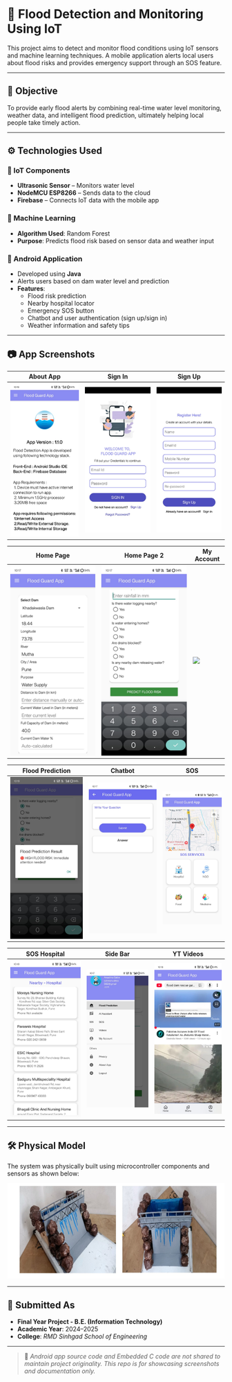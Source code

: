 # 🌊 Flood Detection and Monitoring Using IoT

This project aims to detect and monitor flood conditions using IoT sensors and machine learning techniques. A mobile application alerts local users about flood risks and provides emergency support through an SOS feature.

---

## 🎯 Objective

To provide early flood alerts by combining real-time water level monitoring, weather data, and intelligent flood prediction, ultimately helping local people take timely action.

---

## ⚙️ Technologies Used

### 📡 IoT Components
- **Ultrasonic Sensor** – Monitors water level
- **NodeMCU ESP8266** – Sends data to the cloud
- **Firebase** – Connects IoT data with the mobile app

### 🧠 Machine Learning
- **Algorithm Used**: Random Forest  
- **Purpose**: Predicts flood risk based on sensor data and weather input

### 📱 Android Application
- Developed using **Java**
- Alerts users based on dam water level and prediction
- **Features**:
  - Flood risk prediction
  - Nearby hospital locator
  - Emergency SOS button
  - Chatbot and user authentication (sign up/sign in)
  - Weather information and safety tips

---

## 📷 App Screenshots

| About App | Sign In | Sign Up |
|-----------|---------|---------|
| ![](screenshots/About%20App.jpeg) | ![](screenshots/Sign%20In.jpeg) | ![](screenshots/Sign%20up.jpeg) |

| Home Page | Home Page 2 | My Account |
|-----------|--------------|------------|
| ![](screenshots/Home%20Page.jpeg) | ![](screenshots/Home%20Page%202.jpeg) | ![](screenshots/MY%20Account.jpeg) |

| Flood Prediction | Chatbot | SOS |
|------------------|---------|-----|
| ![](screenshots/Flood%20risk%20predition.jpeg) | ![](screenshots/Chat%20bot.jpeg) | ![](screenshots/SOS.jpeg) |

| SOS Hospital | Side Bar | YT Videos |
|--------------|----------|-----------|
| ![](screenshots/SOS%20Hospital.jpeg) | ![](screenshots/Side%20bar.jpeg) | ![](screenshots/YT%20Videos.jpeg) |

---

## 🛠️ Physical Model

The system was physically built using microcontroller components and sensors as shown below:

![Physical Model](screenshots/Physical-Model.jpeg)

---

## 📃 Submitted As

- **Final Year Project - B.E. (Information Technology)**  
- **Academic Year**: 2024–2025  
- **College**: *RMD Sinhgad School of Engineering*

---

> 🔐 _Android app source code and Embedded C code are not shared to maintain project originality. This repo is for showcasing screenshots and documentation only._
